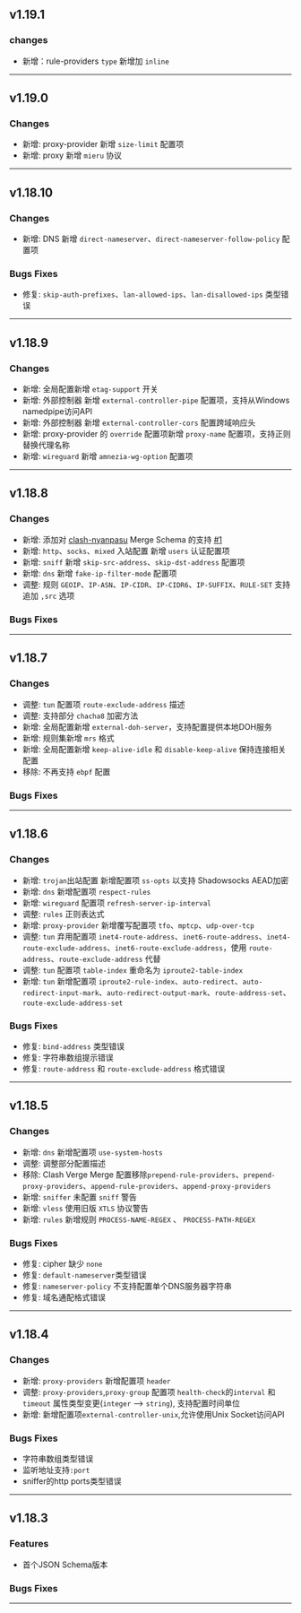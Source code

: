 ## v1.19.1

### changes

- 新增：rule-providers `type` 新增加 `inline`

---

## v1.19.0

### Changes

- 新增: proxy-provider 新增 `size-limit` 配置项
- 新增: proxy 新增 `mieru` 协议

---

## v1.18.10

### Changes

- 新增: DNS 新增 `direct-nameserver`、`direct-nameserver-follow-policy` 配置项

### Bugs Fixes

- 修复: `skip-auth-prefixes`、`lan-allowed-ips`、`lan-disallowed-ips` 类型错误

---

## v1.18.9

### Changes

- 新增: 全局配置新增 `etag-support` 开关
- 新增: 外部控制器 新增 `external-controller-pipe` 配置项，支持从Windows namedpipe访问API
- 新增: 外部控制器 新增 `external-controller-cors` 配置跨域响应头
- 新增: proxy-provider 的 `override` 配置项新增 `proxy-name` 配置项，支持正则替换代理名称
- 新增: `wireguard` 新增 `amnezia-wg-option` 配置项

---

## v1.18.8

### Changes

- 新增: 添加对 [clash-nyanpasu](https://github.com/libnyanpasu/clash-nyanpasu) Merge Schema 的支持 [#1](https://github.com/dongchengjie/meta-json-schema/pull/1)
- 新增: `http`、`socks`、`mixed` 入站配置 新增 `users` 认证配置项
- 新增: `sniff` 新增 `skip-src-address`、`skip-dst-address` 配置项
- 新增: `dns` 新增 `fake-ip-filter-mode` 配置项
- 调整: 规则 `GEOIP`、`IP-ASN`、`IP-CIDR`、`IP-CIDR6`、`IP-SUFFIX`、`RULE-SET` 支持追加 `,src` 选项

### Bugs Fixes

---

## v1.18.7

### Changes

- 调整: `tun` 配置项 `route-exclude-address` 描述
- 调整: 支持部分 `chacha8` 加密方法
- 新增: 全局配置新增 `external-doh-server`，支持配置提供本地DOH服务
- 新增: 规则集新增 `mrs` 格式
- 新增: 全局配置新增 `keep-alive-idle` 和 `disable-keep-alive` 保持连接相关配置
- 移除: 不再支持 `ebpf` 配置

### Bugs Fixes

---

## v1.18.6

### Changes

- 新增: `trojan`出站配置 新增配置项 `ss-opts` 以支持 Shadowsocks AEAD加密
- 新增: `dns` 新增配置项 `respect-rules`
- 新增: `wireguard` 配置项 `refresh-server-ip-interval`
- 调整: `rules` 正则表达式
- 新增: `proxy-provider` 新增覆写配置项 `tfo`、`mptcp`、`udp-over-tcp`
- 调整: `tun` 弃用配置项 `inet4-route-address`、`inet6-route-address`、`inet4-route-exclude-address`、`inet6-route-exclude-address`，使用 `route-address`、`route-exclude-address` 代替
- 调整: `tun` 配置项 `table-index` 重命名为 `iproute2-table-index`
- 新增: `tun` 新增配置项 `iproute2-rule-index`、`auto-redirect`、`auto-redirect-input-mark`、`auto-redirect-output-mark`、`route-address-set`、`route-exclude-address-set`

### Bugs Fixes

- 修复: `bind-address` 类型错误
- 修复: 字符串数组提示错误
- 修复: `route-address` 和 `route-exclude-address` 格式错误

---

## v1.18.5

### Changes

- 新增: `dns` 新增配置项 `use-system-hosts`
- 调整: 调整部分配置描述
- 移除: Clash Verge Merge 配置移除`prepend-rule-providers`、`prepend-proxy-providers`、`append-rule-providers`、`append-proxy-providers`
- 新增: `sniffer` 未配置 `sniff` 警告
- 新增: `vless` 使用旧版 `XTLS` 协议警告
- 新增: `rules` 新增规则 `PROCESS-NAME-REGEX` 、 `PROCESS-PATH-REGEX`

### Bugs Fixes

- 修复: cipher 缺少 `none`
- 修复: `default-nameserver`类型错误
- 修复: `nameserver-policy` 不支持配置单个DNS服务器字符串
- 修复: 域名通配格式错误

---

## v1.18.4

### Changes

- 新增: `proxy-providers` 新增配置项 `header`
- 调整: `proxy-providers`,`proxy-group` 配置项 `health-check`的`interval` 和 `timeout` 属性类型变更(`integer` --> `string`), 支持配置时间单位
- 新增: 新增配置项`external-controller-unix`,允许使用Unix Socket访问API

### Bugs Fixes

- 字符串数组类型错误
- 监听地址支持`:port`
- sniffer的http ports类型错误

---

## v1.18.3

### Features

- 首个JSON Schema版本

### Bugs Fixes

---
